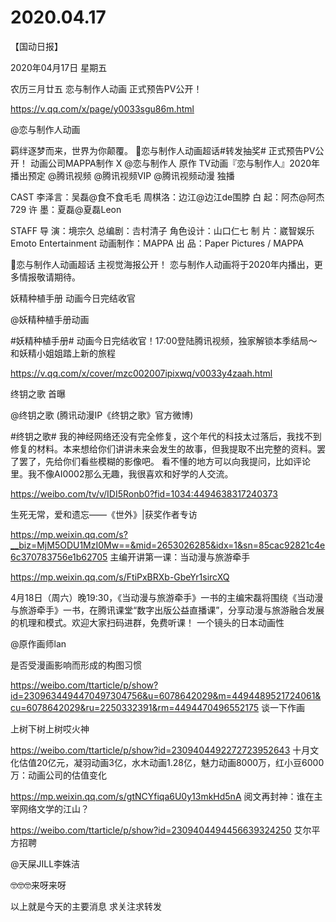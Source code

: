 # 2020.04.17

【国动日报】

2020年04月17日  星期五

农历三月廿五
 恋与制作人动画 正式预告PV公开！

https://v.qq.com/x/page/y0033sgu86m.html

@恋与制作人动画                            

羁绊逐梦而来，世界为你颠覆。
恋与制作人动画超话#转发抽奖# 正式预告PV公开！
动画公司MAPPA制作 X @恋与制作人 原作
TV动画『恋与制作人』2020年播出预定
@腾讯视频 @腾讯视频VIP @腾讯视频动漫 独播
 
CAST
李泽言：吴磊@食不食毛毛
周棋洛：边江@边江de围脖
白   起：阿杰@阿杰729
许   墨：夏磊@夏磊Leon

STAFF
导   演：境宗久
总编剧：𠮷村清子
角色设计：山口仁七
制   片：崴智娱乐 Emoto Entertainment
动画制作：MAPPA
出   品：Paper Pictures / MAPPA
 

恋与制作人动画超话 主视觉海报公开！
恋与制作人动画将于2020年内播出，更多情报敬请期待。                                                            


妖精种植手册  动画今日完结收官

@妖精种植手册动画                            

#妖精种植手册# 动画今日完结收官！17:00登陆腾讯视频，独家解锁本季结局～和妖精小姐姐踏上新的旅程

https://v.qq.com/x/cover/mzc002007ipixwq/v0033y4zaah.html


终钥之歌  首曝

@终钥之歌     (腾讯动漫IP《终钥之歌》官方微博)

#终钥之歌# 我的神经网络还没有完全修复，这个年代的科技太过落后，我找不到修复的材料。本来想给你们讲讲未来会发生的故事，但我提取不出完整的资料。罢了罢了，先给你们看些模糊的影像吧。
看不懂的地方可以向我提问，比如评论里。我不像AI0002那么无趣，我很喜欢和好学的人交流。

https://weibo.com/tv/v/IDI5Ronb0?fid=1034:4494638317240373


生死无常，爱和遗忘——《世外》|获奖作者专访

https://mp.weixin.qq.com/s?__biz=MjM5ODU1MzI0Mw==&mid=2653026285&idx=1&sn=85cac92821c4e6c370783756e1b62705
主编开讲第一课：当动漫与旅游牵手

https://mp.weixin.qq.com/s/FtiPxBRXb-GbeYr1sircXQ

4月18日（周六）晚19:30，《当动漫与旅游牵手》一书的主编宋磊将围绕《当动漫与旅游牵手》一书，在腾讯课堂“数字出版公益直播课”，分享动漫与旅游融合发展的机理和模式。欢迎大家扫码进群，免费听课！
一个镜头的日本动画性

@原作画师lan

是否受漫画影响而形成的构图习惯

https://weibo.com/ttarticle/p/show?id=2309634494470497304756&u=6078642029&m=4494489521724061&cu=6078642029&ru=2250332391&rm=4494470496552175
谈一下作画

上树下树上树哎火神   

https://weibo.com/ttarticle/p/show?id=2309404492272723952643
十月文化估值20亿元，凝羽动画3亿，水木动画1.28亿，魅力动画8000万，红小豆6000万：动画公司的估值变化

https://mp.weixin.qq.com/s/gtNCYfiqa6U0y13mkHd5nA
阅文再封神：谁在主宰网络文学的江山？

https://weibo.com/ttarticle/p/show?id=2309404494456639324250
艾尔平方招聘

@天屎JILL李姝洁                            

🤓🤓🤓来呀来呀


以上就是今天的主要消息
求关注求转发



